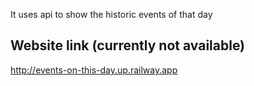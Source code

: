 It uses api to show the historic events of that day




## Website link         (currently not available)
http://events-on-this-day.up.railway.app
